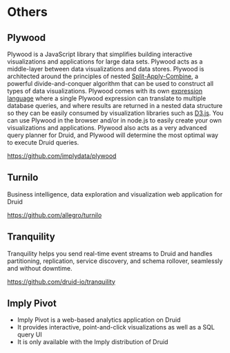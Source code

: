 # Others

## Plywood

Plywood is a JavaScript library that simplifies building interactive visualizations and applications for large data sets. Plywood acts as a middle-layer between data visualizations and data stores.
Plywood is architected around the principles of nested [Split-Apply-Combine](http://www.jstatsoft.org/article/view/v040i01/v40i01.pdf), a powerful divide-and-conquer algorithm that can be used to construct all types of data visualizations. Plywood comes with its own [expression language](https://github.com/implydata/plywood/blob/master/docs/expressions) where a single Plywood expression can translate to multiple database queries, and where results are returned in a nested data structure so they can be easily consumed by visualization libraries such as [D3.js](http://d3js.org/).
You can use Plywood in the browser and/or in node.js to easily create your own visualizations and applications.
Plywood also acts as a very advanced query planner for Druid, and Plywood will determine the most optimal way to execute Druid queries.

<https://github.com/implydata/plywood>

## Turnilo

Business intelligence, data exploration and visualization web application for Druid

<https://github.com/allegro/turnilo>

## Tranquility

Tranquility helps you send real-time event streams to Druid and handles partitioning, replication, service discovery, and schema rollover, seamlessly and without downtime.

<https://github.com/druid-io/tranquility>

## Imply Pivot

- Imply Pivot is a web-based analytics application on Druid
- It provides interactive, point-and-click visualizations as well as a SQL query UI
- It is only available with the Imply distribution of Druid
